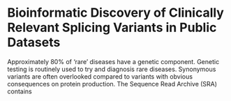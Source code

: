 # Bioinformatic Discovery of Clinically Relevant Splicing Variants in Public Datasets

Approximately 80% of ‘rare’ diseases have a genetic component. Genetic testing is routinely used to try and diagnosis rare diseases. Synonymous variants are often overlooked compared to variants with obvious consequences on protein production. The Sequence Read Archive (SRA) contains 
